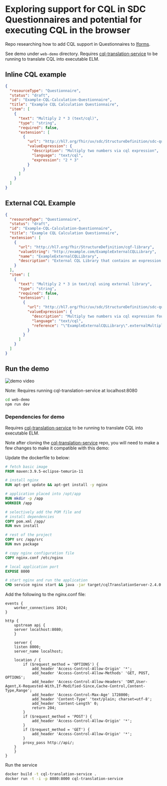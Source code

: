 # Exploring support for CQL in SDC Questionnaires and potential for executing CQL in the browser

Repo researching how to add CQL support in Questionnaires to [lforms](https://github.com/lhncbc/lforms).

See demo under `web-demo` directory. Requires [cql-translation-service](https://github.com/cqframework/cql-translation-service) to be running to translate CQL into executable ELM.

## **Inline CQL example**

```json
{
  "resourceType": "Questionnaire",
  "status": "draft",
  "id": "Example-CQL-Calculation-Questionnaire",
  "title": "Example CQL Calculation Questionnaire",
  "item": [
    {
      "text": "Multiply 2 * 3 (text/cql)",
      "type": "string",
      "required": false,
      "extension": [
        {
          "url": "http://hl7.org/fhir/uv/sdc/StructureDefinition/sdc-questionnaire-calculatedExpression",
          "valueExpression": {
            "description": "Multiply two numbers via cql expression",
            "language": "text/cql",
            "expression": "2 * 3"
          }
        }
      ]
    }
  ]
}
```

## **External CQL Example**

```json
{
  "resourceType": "Questionnaire",
  "status": "draft",
  "id": "Example-CQL-Calculation-Questionnaire",
  "title": "Example CQL Calculation Questionnaire",
  "extension": [
    {
      "url": "http://hl7.org/fhir/StructureDefinition/cqf-library",
      "valueString": "http://example.com/ExampleExternalCQLLibrary",
      "name": "ExampleExternalCQLLibrary",
      "description": "External CQL Library that contains an expression 'externalMultiplyFn'"
    }
  ],
  "item": [
    {
      "text": "Multiply 2 * 3 in text/cql using external library",
      "type": "string",
      "required": false,
      "extension": [
        {
          "url": "http://hl7.org/fhir/uv/sdc/StructureDefinition/sdc-questionnaire-calculatedExpression.",
          "valueExpression": {
            "description": "Multiply two numbers via cql expression found in an external library.",
            "language": "text/cql",
            "reference": "\"ExampleExternalCQLLibrary\".externalMultiplyFn"
          }
        }
      ]
    }
  ]
}
```

## Run the demo

![demo video](https://github.com/cfu288/cql-lforms-proposal/assets/2985976/ac32716f-c673-480e-93da-c0821586c8a9)

Note: Requires running cql-translation-service at localhost:8080

```bash
cd web-demo
npm run dev
```

### Dependencies for demo

Requires [cql-translation-service](https://github.com/cqframework/cql-translation-service) to be running to translate CQL into executable ELM.

Note after cloning the [cql-translation-service](https://github.com/cqframework/cql-translation-service) repo, you will need to make a few changes to make it compatible with this demo:

Update the dockerfile to below:

```Dockerfile
# fetch basic image
FROM maven:3.9.5-eclipse-temurin-11

# install nginx
RUN apt-get update && apt-get install -y nginx

# application placed into /opt/app
RUN mkdir -p /app
WORKDIR /app

# selectively add the POM file and
# install dependencies
COPY pom.xml /app/
RUN mvn install

# rest of the project
COPY src /app/src
RUN mvn package

# copy nginx configuration file
COPY nginx.conf /etc/nginx

# local application port
EXPOSE 8000

# start nginx and run the application
CMD service nginx start && java -jar target/cqlTranslationServer-2.4.0.jar -d
```

Add the following to the nginx.conf file:

```nginx
events {
    worker_connections 1024;
}

http {
    upstream api {
    server localhost:8080;
    }

    server {
    listen 8000;
    server_name localhost;

    location / {
        if ($request_method = 'OPTIONS') {
            add_header 'Access-Control-Allow-Origin' '*';
            add_header 'Access-Control-Allow-Methods' 'GET, POST, OPTIONS';
            add_header 'Access-Control-Allow-Headers' 'DNT,User-Agent,X-Requested-With,If-Modified-Since,Cache-Control,Content-Type,Range';
            add_header 'Access-Control-Max-Age' 1728000;
            add_header 'Content-Type' 'text/plain; charset=utf-8';
            add_header 'Content-Length' 0;
            return 204;
        }
        if ($request_method = 'POST') {
            add_header 'Access-Control-Allow-Origin' '*';
        }
        if ($request_method = 'GET') {
            add_header 'Access-Control-Allow-Origin' '*';
        }
        proxy_pass http://api/;
    }
    }
}
```

Run the service

```bash
docker build -t cql-translation-service .
docker run -t -i -p 8080:8000 cql-translation-service
```
